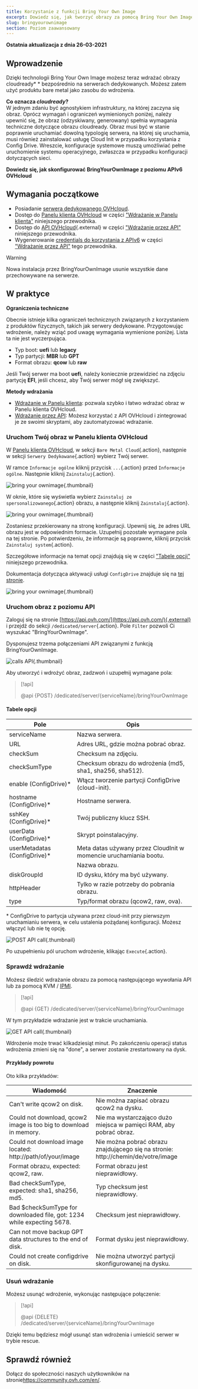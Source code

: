 ```yaml
---
title: Korzystanie z funkcji Bring Your Own Image
excerpt: Dowiedz się, jak tworzyć obrazy za pomocą Bring Your Own Image
slug: bringyourownimage
section: Poziom zaawansowany
---
```


**Ostatnia aktualizacja z dnia 26-03-2021**

## Wprowadzenie

Dzięki technologii Bring Your Own Image możesz teraz wdrażać obrazy cloudready* * bezpośrednio na serwerach dedykowanych. Możesz zatem użyć produktu bare metal jako zasobu do wdrożenia.

**Co oznacza *cloudready*?**
<br>W jednym zdaniu być agnostykiem infrastruktury, na której zaczyna się obraz.
Oprócz wymagań i ograniczeń wymienionych poniżej, należy upewnić się, że obraz (odzyskiwany, generowany) spełnia wymagania techniczne dotyczące obrazu cloudready. Obraz musi być w stanie poprawnie uruchamiać dowolną typologię serwera, na której się uruchamia, musi również zainstalować usługę Cloud Init w przypadku korzystania z Config Drive. Wreszcie, konfiguracje systemowe muszą umożliwiać pełne uruchomienie systemu operacyjnego, zwłaszcza w przypadku konfiguracji dotyczących sieci.

**Dowiedz się, jak skonfigurować BringYourOwnImage z poziomu APIv6 OVHcloud**

## Wymagania początkowe

- Posiadanie [serwera dedykowanego OVHcloud](https://www.ovhcloud.com/pl/bare-metal/).
- Dostęp do [Panelu klienta OVHcloud](https://www.ovh.com/auth/?action=gotomanager&from=https://www.ovh.pl/&ovhSubsidiary=pl) w części ["Wdrażanie w Panelu klienta"](#viacontrolpanel) niniejszego przewodnika.
- Dostęp do [API OVHcloud](https://api.ovh.com/){.external} w części ["Wdrażanie przez API"](#viaapi) niniejszego przewodnika.
- Wygenerowanie [credentials do korzystania z APIv6](https://docs.ovh.com/gb/en/api/first-steps-with-ovh-api/) w części ["Wdrażanie przez API"](#viaapi) tego przewodnika.

> [!warning]
>
> Nowa instalacja przez BringYourOwnImage usunie wszystkie dane przechowywane na serwerze.
>

## W praktyce

**Ograniczenia techniczne**

Obecnie istnieje kilka ograniczeń technicznych związanych z korzystaniem z produktów fizycznych, takich jak serwery dedykowane.
Przygotowując wdrożenie, należy wziąć pod uwagę wymagania wymienione poniżej. Lista ta nie jest wyczerpująca.

- Typ boot: **uefi** lub **legacy**
- Typ partycji: **MBR** lub **GPT**
- Format obrazu: **qcow** lub **raw**

Jeśli Twój serwer ma boot **uefi**, należy koniecznie przewidzieć na zdjęciu partycję **EFI**, jeśli chcesz, aby Twój serwer mógł się zwiększyć.

**Metody wdrażania**

- [Wdrażanie w Panelu klienta](#viacontrolpanel): pozwala szybko i łatwo wdrażać obraz w Panelu klienta OVHcloud.
- [Wdrażanie przez API](#viaapi): Możesz korzystać z API OVHcloud i zintegrować je ze swoimi skryptami, aby zautomatyzować wdrażanie.

### Uruchom Twój obraz w Panelu klienta OVHcloud <a name="viacontrolpanel"></a>

W [Panelu klienta OVHcloud](https://www.ovh.com/auth/?action=gotomanager&from=https://www.ovh.pl/&ovhSubsidiary=pl), w sekcji `Bare Metal Cloud`{.action}, następnie w sekcji `Serwery Dedykowane`{.action} wybierz Twój serwer.

W ramce `Informacje ogólne` kliknij przycisk `...`{.action} przed `Informacje ogólne`. Następnie kliknij `Zainstaluj`{.action}.

![bring your ownimage](images/byoi-controlpanel01.png){.thumbnail}

W oknie, które się wyświetla wybierz `Zainstaluj ze spersonalizowanego`{.action} obrazu, a następnie kliknij `Zainstaluj`{.action}.

![bring your ownimage](images/byoi-controlpanel02.png){.thumbnail}

Zostaniesz przekierowany na stronę konfiguracji. Upewnij się, że adres URL obrazu jest w odpowiednim formacie. Uzupełnij pozostałe wymagane pola na tej stronie. Po potwierdzeniu, że informacje są poprawne, kliknij przycisk `Zainstaluj system`{.action}.

Szczegółowe informacje na temat opcji znajdują się w części ["Tabele opcji"](#options) niniejszego przewodnika. 

Dokumentacja dotycząca aktywacji usługi `ConfigDrive` znajduje się na [tej stronie](https://cloudinit.readthedocs.io/en/latest/topics/datasources/configdrive.html).

![bring your ownimage](images/byoi-controlpanel03.png){.thumbnail}

### Uruchom obraz z poziomu API <a name="viaapi"></a>

Zaloguj się na stronie [https://api.ovh.com/](https://api.ovh.com/){.external} i przejdź do sekcji `/dedicated/server`{.action}. Pole `Filter` pozwoli Ci wyszukać "BringYourOwnImage".

Dysponujesz trzema połączeniami API związanymi z funkcją BringYourOwnImage.

![calls API](images/apicalls.png){.thumbnail}

Aby utworzyć i wdrożyć obraz, zadzwoń i uzupełnij wymagane pola:

> [!api]
>
> @api {POST} /dedicated/server/{serviceName}/bringYourOwnImage
>

#### Tabele opcji <a name="options"></a>

| Pole | Opis |
|-|-|
| serviceName | Nazwa serwera. |
| URL | Adres URL, gdzie można pobrać obraz. |
| checkSum | Checksum na zdjęciu. |
| checkSumType | Checksum obrazu do wdrożenia (md5, sha1, sha256, sha512). |
| enable (ConfigDrive)\* | Włącz tworzenie partycji ConfigDrive (cloud-init). |
| hostname (ConfigDrive)\* | Hostname serwera. |
| sshKey (ConfigDrive)\* | Twój publiczny klucz SSH. |
| userData (ConfigDrive)\* | Skrypt poinstalacyjny. |
| userMetadatas (ConfigDrive)\* | Meta datas używany przez CloudInit w momencie uruchamiania bootu. |
| | Nazwa obrazu. |
| diskGroupId | ID dysku, który ma być używany. |
| httpHeader | Tylko w razie potrzeby do pobrania obrazu. |
| type | Typ/format obrazu (qcow2, raw, ova). |

\* ConfigDrive to partycja używana przez cloud-init przy pierwszym uruchamianiu serwera, w celu ustalenia pożądanej konfiguracji. Możesz włączyć lub nie tę opcję.

![POST API call](images/postapicall.png){.thumbnail}

Po uzupełnieniu pól uruchom wdrożenie, klikając `Execute`{.action}.

### Sprawdź wdrażanie

Możesz śledzić wdrażanie obrazu za pomocą następującego wywołania API lub za pomocą KVM / [IPMI](../uzywanie-ipmi-serwery-dedykowane/).

> [!api]
>
> @api {GET} /dedicated/server/{serviceName}/bringYourOwnImage
>

W tym przykładzie wdrażanie jest w trakcie uruchamiania.

![GET API call](images/getapicall.png){.thumbnail}

Wdrożenie może trwać kilkadziesiąt minut. Po zakończeniu operacji status wdrożenia zmieni się na "done", a serwer zostanie zrestartowany na dysk.

#### Przykłady powrotu

Oto kilka przykładów:

| Wiadomość | Znaczenie |
|-|-|
| Can't write qcow2 on disk. | Nie można zapisać obrazu qcow2 na dysku. |
| Could not download, qcow2 image is too big to download in memory. | Nie ma wystarczająco dużo miejsca w pamięci RAM, aby pobrać obraz. |
| Could not download image located: http://path/of/your/image | Nie można pobrać obrazu znajdującego się na stronie: http://chemin/de/votre/image |
| Format obrazu, expected: qcow2, raw. | Format obrazu jest nieprawidłowy. |
| Bad checkSumType, expected: sha1, sha256, md5\. | Typ checksum jest nieprawidłowy. |
| Bad $checkSumType for downloaded file, got: 1234 while expecting 5678\. | Checksum jest nieprawidłowy. |
| Can not move backup GPT data structures to the end of disk. | Format dysku jest nieprawidłowy. |
| Could not create configdrive on disk. | Nie można utworzyć partycji skonfigurowanej na dysku. |


### Usuń wdrażanie

Możesz usunąć wdrożenie, wykonując następujące połączenie:

> [!api]
>
> @api {DELETE} /dedicated/server/{serviceName}/bringYourOwnImage
>

Dzięki temu będziesz mógł usunąć stan wdrożenia i umieścić serwer w trybie rescue.

## Sprawdź również

Dołącz do społeczności naszych użytkowników na stronie<https://community.ovh.com/en/>.
